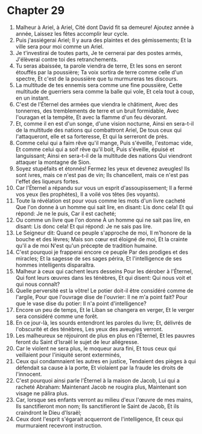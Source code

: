 # Chapter 29

1. Malheur à Ariel, à Ariel, Cité dont David fit sa demeure! Ajoutez année à année, Laissez les fêtes accomplir leur cycle.
2. Puis j'assiégerai Ariel; Il y aura des plaintes et des gémissements; Et la ville sera pour moi comme un Ariel.
3. Je t'investirai de toutes parts, Je te cernerai par des postes armés, J'élèverai contre toi des retranchements.
4. Tu seras abaissée, ta parole viendra de terre, Et les sons en seront étouffés par la poussière; Ta voix sortira de terre comme celle d'un spectre, Et c'est de la poussière que tu murmureras tes discours.
5. La multitude de tes ennemis sera comme une fine poussière, Cette multitude de guerriers sera comme la balle qui vole, Et cela tout à coup, en un instant.
6. C'est de l'Éternel des armées que viendra le châtiment, Avec des tonnerres, des tremblements de terre et un bruit formidable, Avec l'ouragan et la tempête, Et avec la flamme d'un feu dévorant.
7. Et, comme il en est d'un songe, d'une vision nocturne, Ainsi en sera-t-il de la multitude des nations qui combattront Ariel, De tous ceux qui l'attaqueront, elle et sa forteresse, Et qui la serreront de près.
8. Comme celui qui a faim rêve qu'il mange, Puis s'éveille, l'estomac vide, Et comme celui qui a soif rêve qu'il boit, Puis s'éveille, épuisé et languissant; Ainsi en sera-t-il de la multitude des nations Qui viendront attaquer la montagne de Sion.
9. Soyez stupéfaits et étonnés! Fermez les yeux et devenez aveugles! Ils sont ivres, mais ce n'est pas de vin; Ils chancellent, mais ce n'est pas l'effet des liqueurs fortes.
10. Car l'Éternel a répandu sur vous un esprit d'assoupissement; Il a fermé vos yeux (les prophètes), Il a voilé vos têtes (les voyants).
11. Toute la révélation est pour vous comme les mots d'un livre cacheté Que l'on donne à un homme qui sait lire, en disant: Lis donc cela! Et qui répond: Je ne le puis, Car il est cacheté;
12. Ou comme un livre que l'on donne À un homme qui ne sait pas lire, en disant: Lis donc cela! Et qui répond: Je ne sais pas lire.
13. Le Seigneur dit: Quand ce peuple s'approche de moi, Il m'honore de la bouche et des lèvres; Mais son cœur est éloigné de moi, Et la crainte qu'il a de moi N'est qu'un précepte de tradition humaine.
14. C'est pourquoi je frapperai encore ce peuple Par des prodiges et des miracles; Et la sagesse de ses sages périra, Et l'intelligence de ses hommes intelligents disparaîtra.
15. Malheur à ceux qui cachent leurs desseins Pour les dérober à l'Éternel, Qui font leurs œuvres dans les ténèbres, Et qui disent: Qui nous voit et qui nous connaît?
16. Quelle perversité est la vôtre! Le potier doit-il être considéré comme de l'argile, Pour que l'ouvrage dise de l'ouvrier: Il ne m'a point fait? Pour que le vase dise du potier: Il n'a point d'intelligence?
17. Encore un peu de temps, Et le Liban se changera en verger, Et le verger sera considéré comme une forêt.
18. En ce jour-là, les sourds entendront les paroles du livre; Et, délivrés de l'obscurité et des ténèbres, Les yeux des aveugles verront.
19. Les malheureux se réjouiront de plus en plus en l'Éternel, Et les pauvres feront du Saint d'Israël le sujet de leur allégresse.
20. Car le violent ne sera plus, le moqueur aura fini, Et tous ceux qui veillaient pour l'iniquité seront exterminés,
21. Ceux qui condamnaient les autres en justice, Tendaient des pièges à qui défendait sa cause à la porte, Et violaient par la fraude les droits de l'innocent.
22. C'est pourquoi ainsi parle l'Éternel à la maison de Jacob, Lui qui a racheté Abraham: Maintenant Jacob ne rougira plus, Maintenant son visage ne pâlira plus.
23. Car, lorsque ses enfants verront au milieu d'eux l'œuvre de mes mains, Ils sanctifieront mon nom; Ils sanctifieront le Saint de Jacob, Et ils craindront le Dieu d'Israël;
24. Ceux dont l'esprit s'égarait acquerront de l'intelligence, Et ceux qui murmuraient recevront instruction.

